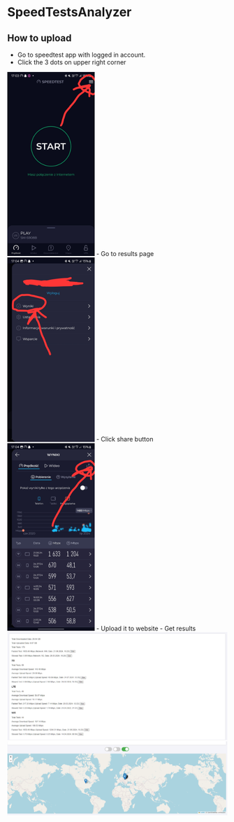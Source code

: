 # SpeedTestsAnalyzer
## How to upload
- Go to speedtest app with logged in account.
- Click the 3 dots on upper right corner
<img src="https://raw.githubusercontent.com/LuckyMan612/SpeedTestsAnalyzer/main/.github/Screenshot_20240725_170407_Speedtest.jpg" width="200">
- Go to results page
<img src="https://raw.githubusercontent.com/LuckyMan612/SpeedTestsAnalyzer/main/.github/Screenshot_20240725_170438_Speedtest.jpg" width="200">
- Click share button
<img src="https://raw.githubusercontent.com/LuckyMan612/SpeedTestsAnalyzer/main/.github/Screenshot_20240725_170513_Speedtest.jpg" width="200">
- Upload it to website
- Get results
<img src="https://raw.githubusercontent.com/LuckyMan612/SpeedTestsAnalyzer/main/.github/Zrzut%20ekranu%202024-07-26%20105754.png" width="1000"> <img src="https://raw.githubusercontent.com/LuckyMan612/SpeedTestsAnalyzer/main/.github/Zrzut%20ekranu%202024-07-26%20110027.png" width="1000">
